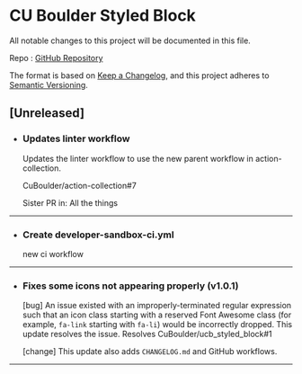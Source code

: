 # CU Boulder Styled Block

All notable changes to this project will be documented in this file.

Repo : [GitHub Repository](https://github.com/CuBoulder/ucb_styled_block)

The format is based on [Keep a Changelog](https://keepachangelog.com/en/1.0.0/),
and this project adheres to [Semantic Versioning](https://semver.org/spec/v2.0.0.html).

## [Unreleased]

- ### Updates linter workflow
  Updates the linter workflow to use the new parent workflow in action-collection.
  
  CuBoulder/action-collection#7
  
  Sister PR in: All the things
---

- ### Create developer-sandbox-ci.yml
  new ci workflow
---

- ### Fixes some icons not appearing properly (v1.0.1)
  [bug] An issue existed with an improperly-terminated regular expression such that an icon class starting with a reserved Font Awesome class (for example, `fa-link` starting with `fa-li`) would be incorrectly dropped. This update resolves the issue. Resolves CuBoulder/ucb_styled_block#1
  
  [change] This update also adds `CHANGELOG.md` and GitHub workflows.
---
